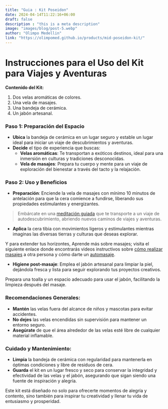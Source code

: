 ```yaml
---
title: "Guia : Kit Poseidon"
date: 2024-04-14T11:22:16+06:00
draft: false
description : "this is a meta description"
image: "images/blog/post-5.webp"
author: "Olimpo Medellin"
link: "https://olimpomed.github.io/products/mid-poseidon-kit/"
---
```


# Instrucciones para el Uso del Kit para Viajes y Aventuras

**Contenido del Kit:**
1. Dos velas aromáticas de colores.
2. Una vela de masajes.
3. Una bandeja de cerámica.
4. Un jabón artesanal.

### Paso 1: Preparación del Espacio
- **Ubica** la bandeja de cerámica en un lugar seguro y estable un lugar ideal para iniciar un viaje de descubrimientos y aventuras.
- **Decide** el tipo de experiencia que buscas:
  - **Velas aromáticas**: Te transportan a exóticos destinos, ideal para una inmersión en culturas y tradiciones desconocidas.
  - **Vela de masajes**: Prepara tu cuerpo y mente para un viaje de exploración del bienestar a través del tacto y la relajación.

### Paso 2: Uso y Beneficios
- **Preparación**: Enciende la vela de masajes con mínimo 10 minutos de antelación para que la cera comience a fundirse, liberando sus propiedades estimulantes y energizantes.

> Embárcate en una [meditación guiada]() que te transporte a un viaje de autodescubrimiento, abriendo nuevos caminos de viajes y aventuras.

- **Aplica** la cera tibia con movimientos ligeros y estimulantes mientras imaginas las diversas tierras y culturas que deseas explorar.

Y para extender tus horizontes, Aprende más sobre masajes; visita el siguiente enlace donde encontrarás videos instructivos sobre [cómo realizar masajes](https://www.youtube.com/watch?v=QRSf1nyrxls) a otra persona y cómo darte un [automasaje](https://www.youtube.com/watch?v=Z8PuwqxEn-8&t=228s).

- **Higiene post-masaje**: Emplea el jabón artesanal para limpiar la piel, dejándola fresca y lista para seguir explorando tus proyectos creativos.

Prepara una toalla y un espacio adecuado para usar el jabón, facilitando la limpieza después del masaje.

### Recomendaciones Generales:
- **Mantén** las velas fuera del alcance de niños y mascotas para evitar accidentes.
- **No dejes** las velas encendidas sin supervisión para mantener un entorno seguro.
- **Asegúrate** de que el área alrededor de las velas esté libre de cualquier material inflamable.

### Cuidado y Mantenimiento:
- **Limpia** la bandeja de cerámica con regularidad para mantenerla en óptimas condiciones y libre de residuos de cera.
- **Guarda** el kit en un lugar fresco y seco para conservar la integridad y efectividad de las velas y el jabón, asegurando que sigan siendo una fuente de inspiración y alegría.

Este kit está diseñado no solo para ofrecerte momentos de alegría y contento, sino también para inspirar tu creatividad y llenar tu vida de entusiasmo y prosperidad.
